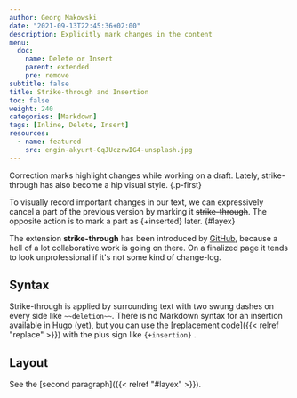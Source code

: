 ```yaml
---
author: Georg Makowski
date: "2021-09-13T22:45:36+02:00"
description: Explicitly mark changes in the content
menu: 
  doc:
    name: Delete or Insert
    parent: extended
    pre: remove
subtitle: false
title: Strike-through and Insertion
toc: false
weight: 240
categories: [Markdown]
tags: [Inline, Delete, Insert]
resources:
  - name: featured
    src: engin-akyurt-GqJUczrwIG4-unsplash.jpg
---
```


Correction marks highlight changes while working on a draft. Lately, strike-through has also become a hip visual style.
{.p-first} <!--more-->

To visually record important changes in our text, we can expressively cancel a part of the previous version by marking it ~~strike-through~~. The opposite action is to mark a part as {+inserted} later.
{#layex}

The extension **strike-through** has been introduced by [GitHub](https://github.com), because a hell of a lot collaborative work is going on there. On a finalized page it tends to look unprofessional if it's not some kind of change-log.

## Syntax

Strike-through is applied by surrounding text with two swung dashes on every side like `~~deletion~~`. There is no Markdown syntax for an insertion available in Hugo (yet), but you can use the [replacement code]({{< relref "replace" >}}) with the plus sign like `{‍+insertion}` .

## Layout

See the [second paragraph]({{< relref "#layex" >}}).
